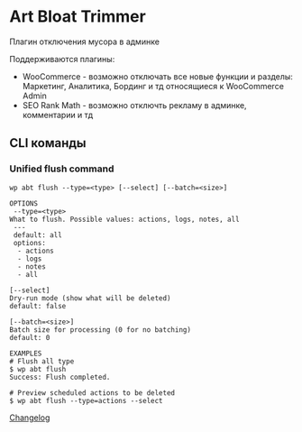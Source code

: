 # Art Bloat Trimmer

Плагин отключения мусора в админке

Поддерживаются плагины:

* WooCommerce - возможно отключать все новые функции и разделы: Маркетинг, Аналитика, Бординг и тд относящиеся к WooCommerce Admin
* SEO Rank Math - возможно отключть рекламу в админке, комментарии и тд

## CLI команды

### Unified flush command

`wp abt flush --type=<type> [--select] [--batch=<size>]`

```
OPTIONS
 --type=<type>
What to flush. Possible values: actions, logs, notes, all
 ---
 default: all
 options:
  - actions
  - logs
  - notes
  - all

[--select]
Dry-run mode (show what will be deleted)
default: false

[--batch=<size>]
Batch size for processing (0 for no batching)
default: 0

EXAMPLES
# Flush all type
$ wp abt flush
Success: Flush completed.

# Preview scheduled actions to be deleted
$ wp abt flush --type=actions --select
```

[Changelog](https://github.com/artikus11/art-bloat-trimmer/blob/master/CHANGELOG.md)
